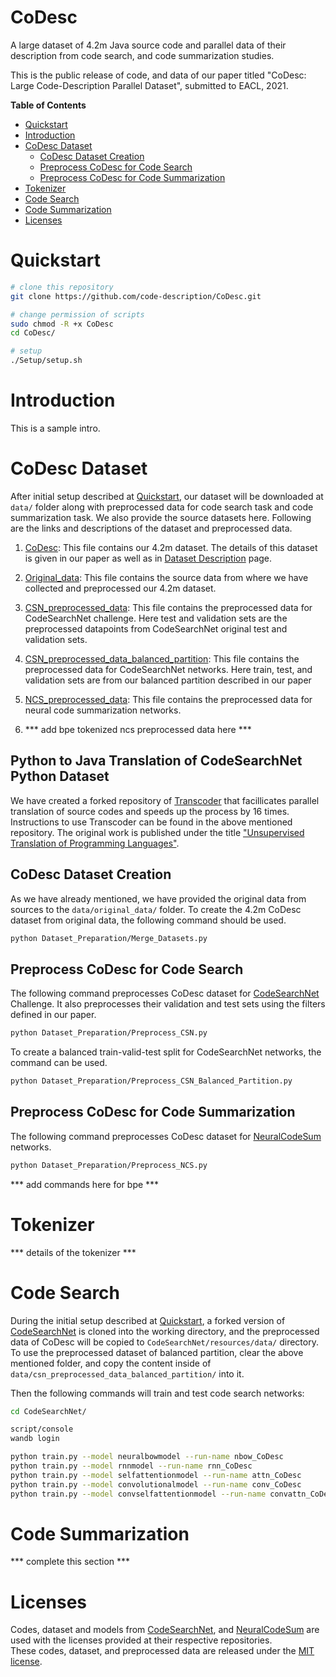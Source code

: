 # CoDesc

A large dataset of 4.2m Java source code and parallel data of their description from code search, and code summarization studies.

This is the public release of code, and data of our paper titled "CoDesc: Large Code-Description Parallel Dataset", submitted to EACL, 2021.

**Table of Contents**

<!-- TOC depthFrom:1 depthTo:6 withLinks:1 updateOnSave:1 orderedList:0 -->

- [Quickstart](#quickstart)
- [Introduction](#introduction)
- [CoDesc Dataset](#codesc-dataset)
    - [CoDesc Dataset Creation](#codesc-dataset-creation)
    - [Preprocess CoDesc for Code Search](#preprocess-codesc-for-code-search)
    - [Preprocess CoDesc for Code Summarization](#preprocess-codesc-for-code-summarization)
- [Tokenizer](#tokenizer)
- [Code Search](#code-search)
- [Code Summarization](#code-summarization)
- [Licenses](#licenses)

<!-- /TOC -->


# Quickstart
  ```bash
  # clone this repository
  git clone https://github.com/code-description/CoDesc.git
  
  # change permission of scripts
  sudo chmod -R +x CoDesc
  cd CoDesc/

  # setup
  ./Setup/setup.sh
  ```

# Introduction
This is a sample intro.


# CoDesc Dataset
After initial setup described at [Quickstart](#quickstart), our dataset will be downloaded at `data/` folder along with preprocessed data for code search task and code summarization task. We also provide the source datasets here. Following are the links and descriptions of the dataset and preprocessed data.

1. [CoDesc](https://mega.nz/file/x5BQGDCY#LwmKDu5eYNTdG85xrW85jh3gcJvcsBpKwY9ufTFM1vs): This file contains our 4.2m dataset. The details of this dataset is given in our paper as well as in [Dataset Description](https://github.com/code-description2020/CoDesc/blob/master/Dataset%20Description.md) page.

2. [Original_data](https://mega.nz/file/ZpoBla5a#qeSxMXP6v-2FEI237cIVrFhuqnq5DHh88_EKuReSY3k): This file contains the source data from where we have collected and preprocessed our 4.2m dataset.

3. [CSN_preprocessed_data](https://mega.nz/file/Q4oxQCIb#CT7P5zq1WbiWOLTeafg-mFD2QZEmF1YwZmDhGZkzU90): This file contains the preprocessed data for CodeSearchNet challenge. Here test and validation sets are the preprocessed datapoints from CodeSearchNet original test and validation sets.

4. [CSN_preprocessed_data_balanced_partition](https://mega.nz/file/t543VCyA#4BLjB28yYNDT9kXBs6NWmY1ADOCMyuvqDXLg9yPhiaI): This file contains the preprocessed data for CodeSearchNet networks. Here train, test, and validation sets are from our balanced partition described in our paper

5. [NCS_preprocessed_data](https://mega.nz/file/45BXRSSb#sj2bSC9AHxralmpAud6Uy1_g6HOFnZq0Dk4pfqiP-1M): This file contains the preprocessed data for neural code summarization networks.

6. *** add bpe tokenized ncs preprocessed data here ***

## Python to Java Translation of CodeSearchNet Python Dataset
We have created a forked repository of [Transcoder](https://github.com/code-description/TransCoder.git) that facillicates parallel translation of source codes and speeds up the process by 16 times. Instructions to use Transcoder can be found in the above mentioned repository. The original work is published under the title ["Unsupervised Translation of Programming Languages"](https://arxiv.org/abs/2006.03511).

## CoDesc Dataset Creation
As we have already mentioned, we have provided the original data from sources to the `data/original_data/` folder. To create the 4.2m CoDesc dataset from original data, the following command should be used.
 ```bash
 python Dataset_Preparation/Merge_Datasets.py
 ```

## Preprocess CoDesc for Code Search 
The following command preprocesses CoDesc dataset for [CodeSearchNet](https://arxiv.org/abs/1909.09436) Challenge. It also preprocesses their validation and test sets using the filters defined in our paper.
 ```bash
 python Dataset_Preparation/Preprocess_CSN.py
 ```

 To create a balanced train-valid-test split for CodeSearchNet networks, the command can be used.
  ```bash
 python Dataset_Preparation/Preprocess_CSN_Balanced_Partition.py
 ```

## Preprocess CoDesc for Code Summarization
The following command preprocesses CoDesc dataset for [NeuralCodeSum](https://arxiv.org/abs/2005.00653) networks.
  ```bash
 python Dataset_Preparation/Preprocess_NCS.py
 ```

 *** add commands here for bpe ***

# Tokenizer

*** details of the tokenizer ***


# Code Search
During the initial setup described at [Quickstart](#quickstart), a forked version of [CodeSearchNet](https://github.com/code-description/CodeSearchNet.git) is cloned into the working directory, and the preprocessed data of CoDesc will be copied to `CodeSearchNet/resources/data/` directory. To use the preprocessed dataset of balanced partition, clear the above mentioned folder, and copy the content inside of `data/csn_preprocessed_data_balanced_partition/` into it.

Then the following commands will train and test code search networks:
 ```bash
 cd CodeSearchNet/
 
 script/console
 wandb login
 
 python train.py --model neuralbowmodel --run-name nbow_CoDesc
 python train.py --model rnnmodel --run-name rnn_CoDesc
 python train.py --model selfattentionmodel --run-name attn_CoDesc
 python train.py --model convolutionalmodel --run-name conv_CoDesc
 python train.py --model convselfattentionmodel --run-name convattn_CoDesc
 ```

# Code Summarization
*** complete this section ***

# Licenses
Codes, dataset and models from [CodeSearchNet](https://github.com/github/CodeSearchNet.git), and [NeuralCodeSum](https://github.com/wasiahmad/NeuralCodeSum.git) are used with the licenses provided at their respective repositories.   
These codes, dataset, and preprocessed data are released under the [MIT license](https://github.com/code-description2020/CoDesc/blob/master/LICENSE).